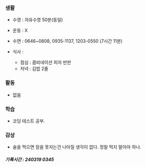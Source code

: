 ### 생활

- 수영 : 자유수영 50분(동일)

- 운동 : X

- 수면 : 0646~0808, 0935-1137, 1203-0550 (7시간 11분)

- 식사 :
    
    - 점심 : 콤비네이션 피자 반판
    - 저녁 : 김밥 2줄

### 활동

- 없음

### 학습

- 코딩 테스트 공부.

### 감상

- 술을 먹으면 잠을 못자는건 나아질 생각이 없다. 정말 먹지 말아야 하나.

##### 기록시간 : 240319 0345
